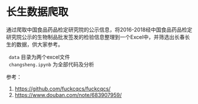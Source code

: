 # 长生数据爬取

通过爬取中国食品药品检定研究院的公示信息，将2016-2018经中国食品药品检定研究院公示的生物制品批发签发的检验信息整理到一个Excel中，并筛选出长春长生的数据，供大家参考。     

` data` 目录为两个excel文件  
` changsheng.ipynb` 为全部代码及分析

参考：
1. https://github.com/fuckcqcs/fuckcqcs/  
2. https://www.douban.com/note/683907959/
